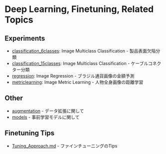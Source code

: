 # Deep Learning, Finetuning, Related Topics

## Experiments
 - [classification_6classes](./classification_6classes): Image Multiclass Classification - 製品表面欠陥分類
 - [classification_15classes](./classification_15classes): Image Multiclass Classification - ケーブルコネクター分類
 - [regression](./regression): Image Regression - ブラジル通貨画像の金額予測
 - [metriclearning](./metriclearning): Image Metric Learning - 人物全身画像の距離学習
  

## Other
 - [augmentation](./augmentation) - データ拡張に関して
 - [models](./models) - 事前学習モデルに関して


## Finetuning Tips
 - [Tuning_Approach.md](./Tuning_Approach.md) - ファインチューニングのTips


